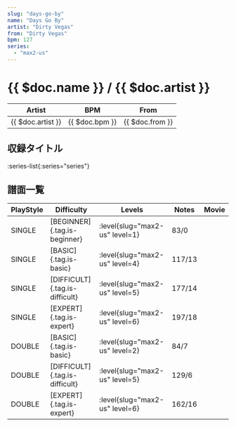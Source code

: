 ```yaml
---
slug: "days-go-by"
name: "Days Go By"
artist: "Dirty Vegas"
from: "Dirty Vegas"
bpm: 127
series:
  - "max2-us"
---
```


# {{ $doc.name }} / {{ $doc.artist }}

|Artist|BPM|From|
|------|---|----|
|{{ $doc.artist }}|{{ $doc.bpm }}|{{ $doc.from }}|

## 収録タイトル

:series-list{:series="series"}

## 譜面一覧

|PlayStyle|Difficulty|Levels|Notes|Movie|
|---------|----------|------|-----|-----|
|SINGLE|[BEGINNER]{.tag.is-beginner}|<div class="field is-grouped is-grouped-multiline"> :level{slug="max2-us" level=1}</div>|83/0||
|SINGLE|[BASIC]{.tag.is-basic}|<div class="field is-grouped is-grouped-multiline"> :level{slug="max2-us" level=4}</div>|117/13||
|SINGLE|[DIFFICULT]{.tag.is-difficult}|<div class="field is-grouped is-grouped-multiline"> :level{slug="max2-us" level=5}</div>|177/14||
|SINGLE|[EXPERT]{.tag.is-expert}|<div class="field is-grouped is-grouped-multiline"> :level{slug="max2-us" level=6}</div>|197/18||
|DOUBLE|[BASIC]{.tag.is-basic}|<div class="field is-grouped is-grouped-multiline"> :level{slug="max2-us" level=2}</div>|84/7||
|DOUBLE|[DIFFICULT]{.tag.is-difficult}|<div class="field is-grouped is-grouped-multiline"> :level{slug="max2-us" level=5}</div>|129/6||
|DOUBLE|[EXPERT]{.tag.is-expert}|<div class="field is-grouped is-grouped-multiline"> :level{slug="max2-us" level=6}</div>|162/16||
